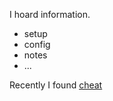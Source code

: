 
I hoard information.

- setup
- config
- notes
- ... 

Recently I found [cheat][cheat]

[cheat]: https://github.com/chrisallenlane/cheat
